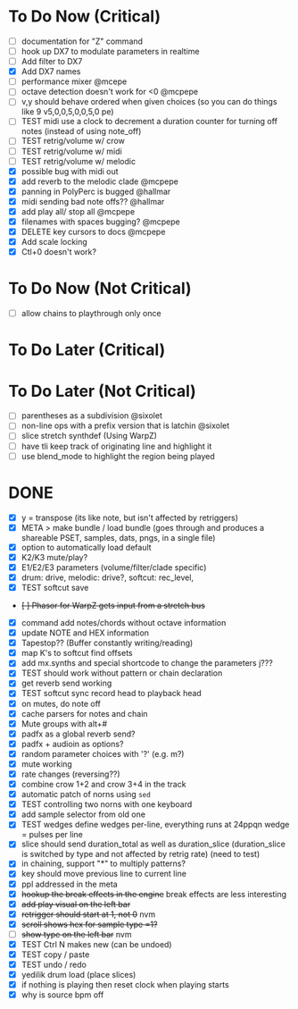 # To Do Now (Critical)

- [ ] documentation for "Z" command
- [ ] hook up DX7 to modulate parameters in realtime
- [ ] Add filter to DX7
- [x] Add DX7 names
- [ ] performance mixer @mcepe
- [ ] octave detection doesn't work for <0 @mcpepe
- [ ] v,y should behave ordered when given choices (so you can do things like 9 v5,0,0,5,0,0,5,0 pe)
- [ ] TEST midi use a clock to decrement a duration counter for turning off notes (instead of using note_off)
- [ ] TEST retrig/volume w/ crow
- [ ] TEST retrig/volume w/ midi
- [ ] TEST retrig/volume w/ melodic
- [x] possible bug with midi out
- [x] add reverb to the melodic clade @mcpepe
- [x] panning in PolyPerc is bugged @hallmar
- [x] midi sending bad note offs?? @hallmar
- [x] add play all/ stop all @mcpepe
- [x] filenames with spaces bugging? @mcpepe
- [x] DELETE key cursors to docs @mcpepe
- [x] Add scale locking
- [x] Ctl+0 doesn't work?

# To Do Now (Not Critical)

- [ ] allow chains to playthrough only once

# To Do Later (Critical)

# To Do Later (Not Critical)

- [ ] parentheses as a subdivision @sixolet
- [ ] non-line ops with a prefix version that is latchin @sixolet
- [ ] slice stretch synthdef (Using WarpZ)
- [ ] have tli keep track of originating line and highlight it
- [ ] use blend_mode to highlight the region being played

# DONE

- [x] y = transpose (its like note, but isn't affected by retriggers)
- [x] META > make bundle / load bundle (goes through and produces a shareable PSET, samples, dats, pngs, in a single file)
- [x] option to automatically load default
- [x] K2/K3 mute/play?
- [x] E1/E2/E3 parameters (volume/filter/clade specific)
- [x] drum: drive, melodic: drive?, softcut: rec_level, 
- [x] TEST softcut save
- ~~[ ] Phasor for WarpZ gets input from a stretch bus~~
- [x] command add notes/chords without octave information
- [x] update NOTE and HEX information
- [x] Tapestop?? (Buffer constantly writing/reading)
- [x] map K's to softcut find offsets
- [x] add mx.synths and special shortcode to change the parameters j???
- [x] TEST should work without pattern or chain declaration
- [x] get reverb send working
- [x] TEST softcut sync record head to playback head
- [x] on mutes, do note off
- [x] cache parsers for notes and chain
- [x] Mute groups with alt+#
- [x] padfx as a global reverb send?
- [x] padfx + audioin as options?
- [x] random parameter choices with '?' (e.g. m?)
- [x] mute working
- [x] rate changes (reversing??)
- [x] combine crow 1+2 and crow 3+4 in the track
- [x] automatic patch of norns using `sed`
- [x] TEST controlling two norns with one keyboard
- [x] add sample selector from old one
- [x] TEST wedges define wedges per-line, everything runs at 24ppqn wedge = pulses per line
- [x] slice should send duration_total as well as duration_slice (duration_slice is switched by type and not affected by retrig rate) (need to test)
- [x] in chaining, support "*" to multiply patterns?
- [x]  key should move previous line to current line
- [x] ppl addressed in the meta
- [x] ~~hookup the break effects in the engine~~ break effects are less interesting
- [x] ~~add play visual on the left bar~~
- [x] ~~retrigger should start at 1, not 0~~ nvm
- [x] ~~scroll shows hex for sample type =1?~~ 
- [ ] ~~show type on the left bar~~ nvm
- [x] TEST Ctrl N makes new (can be undoed)
- [x] TEST copy / paste
- [x] TEST undo / redo
- [x] yedilik drum load (place slices)
- [x] if nothing is playing then reset clock when playing starts
- [x] why is source bpm off
